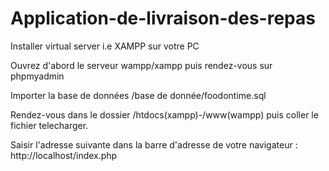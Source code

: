 # Application-de-livraison-des-repas

Installer virtual server i.e XAMPP sur votre PC

Ouvrez d'abord le serveur wampp/xampp puis rendez-vous sur phpmyadmin

Importer la base de données /base de donnée/foodontime.sql

Rendez-vous dans le dossier /htdocs(xampp)-/www(wampp) puis coller le fichier telecharger.

Saisir l'adresse suivante dans la barre d'adresse de votre navigateur : http://localhost/index.php
